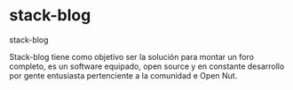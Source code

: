 # stack-blog
stack-blog

Stack-blog tiene como objetivo ser la solución para montar un foro completo, es un software equipado, open source y en constante desarrollo por gente entusiasta pertenciente a la comunidad e Open Nut.

